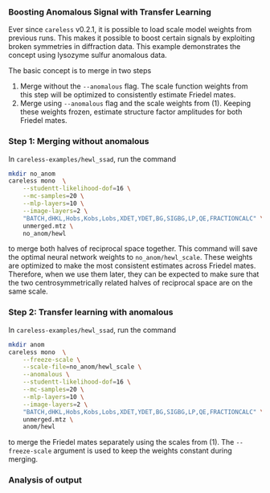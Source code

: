 ### Boosting Anomalous Signal with Transfer Learning

Ever since `careless` v0.2.1, it is possible to load scale model weights from previous runs. This makes it possible to boost certain signals by exploiting broken symmetries in diffraction data. This example demonstrates the concept using lysozyme sulfur anomalous data. 

The basic concept is to merge in two steps
 1) Merge without the `--anomalous` flag. The scale function weights from this step will be optimized to consistently estimate Friedel mates. 
 2) Merge using `--anomalous` flag and the scale weights from (1). Keeping these weights frozen, estimate structure factor amplitudes for both Friedel mates.

### Step 1: Merging without anomalous
In `careless-examples/hewl_ssad`, run the command

```bash
mkdir no_anom
careless mono  \
    --studentt-likelihood-dof=16 \
    --mc-samples=20 \
    --mlp-layers=10 \
    --image-layers=2 \
    "BATCH,dHKL,Hobs,Kobs,Lobs,XDET,YDET,BG,SIGBG,LP,QE,FRACTIONCALC" \
    unmerged.mtz \
    no_anom/hewl
```
to merge both halves of reciprocal space together. This command will save the optimal neural network weights to `no_anom/hewl_scale`. 
These weights are optimized to make the most consistent estimates across Friedel mates. Therefore, when we use them later, 
they can be expected to make sure that the two centrosymmetrically related halves of reciprocal space are on the same scale. 

### Step 2: Transfer learning with anomalous
In `careless-examples/hewl_ssad`, run the command
```bash
mkdir anom
careless mono  \
    --freeze-scale \
    --scale-file=no_anom/hewl_scale \
    --anomalous \
    --studentt-likelihood-dof=16 \
    --mc-samples=20 \
    --mlp-layers=10 \
    --image-layers=2 \
    "BATCH,dHKL,Hobs,Kobs,Lobs,XDET,YDET,BG,SIGBG,LP,QE,FRACTIONCALC" \
    unmerged.mtz \
    anom/hewl
```
to merge the Friedel mates separately using the scales from (1). The `--freeze-scale` argument is used to keep the weights
constant during merging. 

### Analysis of output


